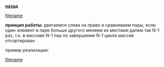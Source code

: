 **[назад](sort)**

[filename](short/bubble_sort.md ':include')

**принцип работы**:
двигаемся слева на право и сравниваем пары,
если один элемент в паре больше другого меняем их местами
далем так N-1 раз, т.к. в массиве N-1 пар
по завершение N-1 цикла массив отсортирован

пример реализации:

[filename](../_media/examples/algo/sort/bubble_sort.go ':include :type=code :fragment=bubble_sort')
